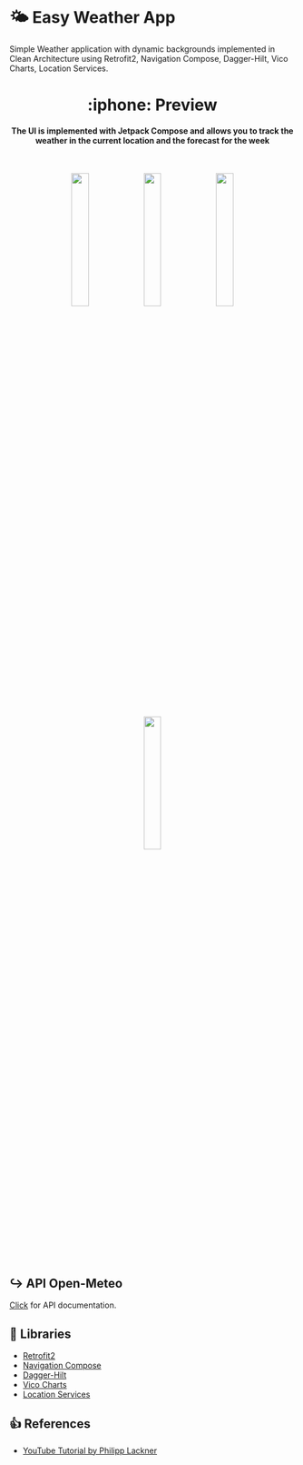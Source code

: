 # 🌤️ Easy Weather App
Simple Weather application with dynamic backgrounds implemented in Clean Architecture using Retrofit2, Navigation Compose, Dagger-Hilt, Vico Charts, Location Services.
<h1 align="center"> :iphone: Preview  </h1>

<h4 align="center">
The UI is implemented with Jetpack Compose and allows you to track the weather in the current location and the forecast for the week
</h4></br>
<p align="center">
<img src="https://github.com/dennisandrew/EasyWeather/assets/102926864/59ef7920-9414-425f-8438-d016a7a2538a"
width="24.5%"/>
<img src="https://github.com/dennisandrew/EasyWeather/assets/102926864/c8b1d234-1d7b-41a9-aa9c-547056178aa0"
width="24.5%"/>
<img src="https://github.com/dennisandrew/EasyWeather/assets/102926864/811285ef-34fb-4f12-a299-29b46d97b66d"
width="24.5%"/>
<img src="https://github.com/dennisandrew/EasyWeather/assets/102926864/3eaf5b55-0464-496a-be35-b3056f695e3e"
width="24.5%"/>
</p>

##  :arrow_right_hook: API Open-Meteo

[Click](https://open-meteo.com/en/docs) for API documentation.

##  :link: Libraries

- [Retrofit2](https://square.github.io/retrofit/)
- [Navigation Compose](https://developer.android.com/jetpack/compose/navigation)
- [Dagger-Hilt](https://developer.android.com/training/dependency-injection/hilt-android)
- [Vico Charts](https://github.com/patrykandpatrick/vico)
- [Location Services](https://developer.android.com/training/location)


##  :thumbsup: References

- [YouTube Tutorial by Philipp Lackner](https://www.youtube.com/watch?v=eAbKK7JNxCE&t=1628s)

